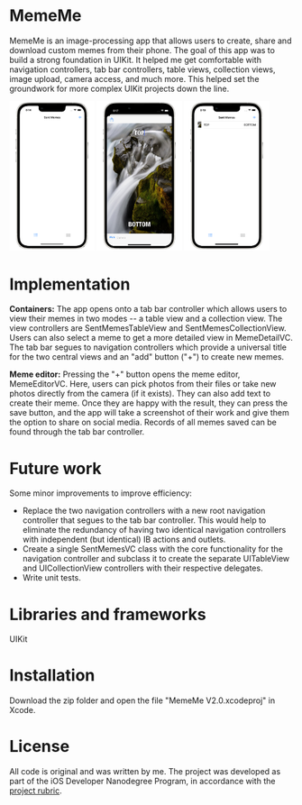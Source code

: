 # MemeMe

MemeMe is an image-processing app that allows users to create, share and download custom memes from their phone. The goal of this app was to build a strong foundation in UIKit. It helped me get comfortable with navigation controllers, tab bar controllers, table views, collection views, image upload, camera access, and much more. This helped set the groundwork for more complex UIKit projects down the line.

<img src="/Images/img1.png" height="49%" width="30%"> <img src="/Images/img2.png" height="49%" width="30%"> <img src="/Images/img3.png" height="49%" width="30%">

# Implementation

**Containers:** The app opens onto a tab bar controller which allows users to view their memes in two modes -- a table view and a collection view. The view controllers are SentMemesTableView and SentMemesCollectionView. Users can also select a meme to get a more detailed view in MemeDetailVC. The tab bar segues to navigation controllers which provide a universal title for the two central views and an "add" button ("+") to create new memes.

**Meme editor:** Pressing the "+" button opens the meme editor, MemeEditorVC. Here, users can pick photos from their files or take new photos directly from the camera (if it exists). They can also add text to create their meme. Once they are happy with the result, they can press the save button, and the app will take a screenshot of their work and give them the option to share on social media. Records of all memes saved can be found through the tab bar controller.

# Future work
Some minor improvements to improve efficiency:
* Replace the two navigation controllers with a new root navigation controller that segues to the tab bar controller. This would help to eliminate the redundancy of having two identical navigation controllers with independent (but identical) IB actions and outlets.
* Create a single SentMemesVC class with the core functionality for the navigation controller and subclass it to create the separate UITableView and UICollectionView controllers with their respective delegates.
* Write unit tests.

# Libraries and frameworks
UIKit

# Installation
Download the zip folder and open the file "MemeMe V2.0.xcodeproj" in Xcode.

# License

All code is original and was written by me. The project was developed as part of the iOS Developer Nanodegree Program, in accordance with the [project rubric](https://docs.google.com/document/d/1G2onkzN_weWmiYErhQJw1lB9-zxM-2TQ0N5bNMAaI7I/pub).
